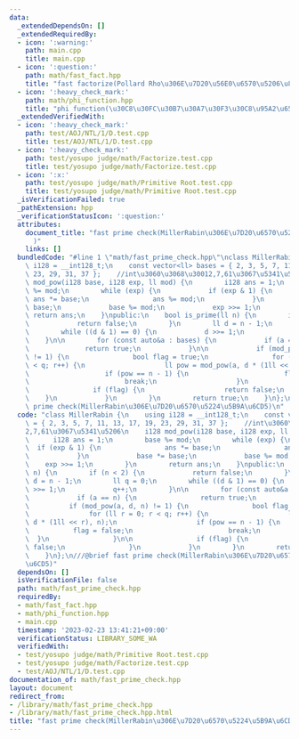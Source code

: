 ```yaml
---
data:
  _extendedDependsOn: []
  _extendedRequiredBy:
  - icon: ':warning:'
    path: main.cpp
    title: main.cpp
  - icon: ':question:'
    path: math/fast_fact.hpp
    title: "fast factorize(Pollard Rho\u306E\u7D20\u56E0\u6570\u5206\u89E3)"
  - icon: ':heavy_check_mark:'
    path: math/phi_function.hpp
    title: "phi function(\u30C8\u30FC\u30B7\u30A7\u30F3\u30C8\u95A2\u6570)"
  _extendedVerifiedWith:
  - icon: ':heavy_check_mark:'
    path: test/AOJ/NTL/1/D.test.cpp
    title: test/AOJ/NTL/1/D.test.cpp
  - icon: ':heavy_check_mark:'
    path: test/yosupo judge/math/Factorize.test.cpp
    title: test/yosupo judge/math/Factorize.test.cpp
  - icon: ':x:'
    path: test/yosupo judge/math/Primitive Root.test.cpp
    title: test/yosupo judge/math/Primitive Root.test.cpp
  _isVerificationFailed: true
  _pathExtension: hpp
  _verificationStatusIcon: ':question:'
  attributes:
    document_title: "fast prime check(MillerRabin\u306E\u7D20\u6570\u5224\u5B9A\u6CD5\
      )"
    links: []
  bundledCode: "#line 1 \"math/fast_prime_check.hpp\"\nclass MillerRabin {\n    using\
    \ i128 = __int128_t;\n    const vector<ll> bases = { 2, 3, 5, 7, 11, 13, 17, 19,\
    \ 23, 29, 31, 37 };    //int\u3060\u3068\u30012,7,61\u3067\u5341\u5206\n    i128\
    \ mod_pow(i128 base, i128 exp, ll mod) {\n        i128 ans = 1;\n        base\
    \ %= mod;\n        while (exp) {\n            if (exp & 1) {\n               \
    \ ans *= base;\n                ans %= mod;\n            }\n            base *=\
    \ base;\n            base %= mod;\n            exp >>= 1;\n        }\n       \
    \ return ans;\n    }\npublic:\n    bool is_prime(ll n) {\n        if (n < 2) {\n\
    \            return false;\n        }\n        ll d = n - 1;\n        ll q = 0;\n\
    \        while ((d & 1) == 0) {\n            d >>= 1;\n            q++;\n    \
    \    }\n\n        for (const auto&a : bases) {\n            if (a == n) {\n  \
    \              return true;\n            }\n\n            if (mod_pow(a, d, n)\
    \ != 1) {\n                bool flag = true;\n                for (ll r = 0; r\
    \ < q; r++) {\n                    ll pow = mod_pow(a, d * (1ll << r), n);\n \
    \                   if (pow == n - 1) {\n                        flag = false;\n\
    \                        break;\n                    }\n                }\n\n\
    \                if (flag) {\n                    return false;\n            \
    \    }\n            }\n        }\n        return true;\n    }\n};\n///@brief fast\
    \ prime check(MillerRabin\u306E\u7D20\u6570\u5224\u5B9A\u6CD5)\n"
  code: "class MillerRabin {\n    using i128 = __int128_t;\n    const vector<ll> bases\
    \ = { 2, 3, 5, 7, 11, 13, 17, 19, 23, 29, 31, 37 };    //int\u3060\u3068\u3001\
    2,7,61\u3067\u5341\u5206\n    i128 mod_pow(i128 base, i128 exp, ll mod) {\n  \
    \      i128 ans = 1;\n        base %= mod;\n        while (exp) {\n          \
    \  if (exp & 1) {\n                ans *= base;\n                ans %= mod;\n\
    \            }\n            base *= base;\n            base %= mod;\n        \
    \    exp >>= 1;\n        }\n        return ans;\n    }\npublic:\n    bool is_prime(ll\
    \ n) {\n        if (n < 2) {\n            return false;\n        }\n        ll\
    \ d = n - 1;\n        ll q = 0;\n        while ((d & 1) == 0) {\n            d\
    \ >>= 1;\n            q++;\n        }\n\n        for (const auto&a : bases) {\n\
    \            if (a == n) {\n                return true;\n            }\n\n  \
    \          if (mod_pow(a, d, n) != 1) {\n                bool flag = true;\n \
    \               for (ll r = 0; r < q; r++) {\n                    ll pow = mod_pow(a,\
    \ d * (1ll << r), n);\n                    if (pow == n - 1) {\n             \
    \           flag = false;\n                        break;\n                  \
    \  }\n                }\n\n                if (flag) {\n                    return\
    \ false;\n                }\n            }\n        }\n        return true;\n\
    \    }\n};\n///@brief fast prime check(MillerRabin\u306E\u7D20\u6570\u5224\u5B9A\
    \u6CD5)"
  dependsOn: []
  isVerificationFile: false
  path: math/fast_prime_check.hpp
  requiredBy:
  - math/fast_fact.hpp
  - math/phi_function.hpp
  - main.cpp
  timestamp: '2023-02-23 13:41:21+09:00'
  verificationStatus: LIBRARY_SOME_WA
  verifiedWith:
  - test/yosupo judge/math/Primitive Root.test.cpp
  - test/yosupo judge/math/Factorize.test.cpp
  - test/AOJ/NTL/1/D.test.cpp
documentation_of: math/fast_prime_check.hpp
layout: document
redirect_from:
- /library/math/fast_prime_check.hpp
- /library/math/fast_prime_check.hpp.html
title: "fast prime check(MillerRabin\u306E\u7D20\u6570\u5224\u5B9A\u6CD5)"
---
```

